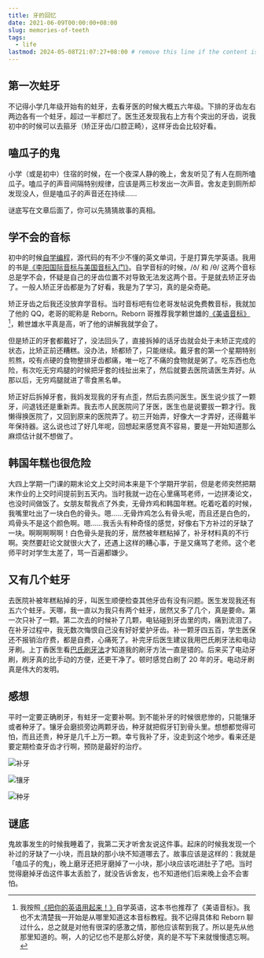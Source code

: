```yaml
---
title: 牙的回忆
date: 2021-06-09T00:00:00+08:00
slug: memories-of-teeth
tags:
  - life
lastmod: 2024-05-08T21:07:27+08:00 # remove this line if the content is actually changed
---
```


## 第一次蛀牙

不记得小学几年级开始有的蛀牙，去看牙医的时候大概五六年级。下排的牙齿左右两边各有一个蛀牙，超过一半都烂了。医生还发现我右上方有个突出的牙齿，说我初中的时候可以去箍牙（矫正牙齿/口腔正畸），这样牙齿会比较好看。

## 嗑瓜子的鬼

小学（或是初中）住宿的时候，在一个夜深人静的晚上，舍友听见了有人在厕所嗑瓜子。嗑瓜子的声音间隔特别规律，应该是两三秒发出一次声音。舍友走到厕所却发现没人，但是嗑瓜子的声音还在持续……

谜底写在文章后面了，你可以先猜猜故事的真相。


## 学不会的音标

初中的时候[自学编程](/zh-cn/posts/2021/02/18/live-for-myself/)，源代码的有不少不懂的英文单词，于是打算先学英语。我用的书是[《李阳国际音标与美国音标入门》](https://book.douban.com/subject/3859023/)。自学音标的时候，/ð/ 和 /θ/ 这两个音标总是学不会，怀疑是自己的牙齿位置不对导致无法发这两个音。于是就去矫正牙齿了。一般人矫正牙齿都是为了好看，我是为了学习，真的是朵奇葩。

矫正牙齿之后我还没放弃学音标。当时音标吧有位老哥发帖说免费教音标，我就加了他的 QQ，老哥的昵称是 Reborn。Reborn 哥推荐我学赖世雄的[《美语音标》](https://book.douban.com/subject/4201317/)[^biao]，赖世雄水平真是高，听了他的讲解我就学会了。

[^biao]: 我按照[《把你的英语用起来！》](https://book.douban.com/subject/3748247/)自学英语，这本书也推荐了《美语音标》。我也不太清楚我一开始是从哪里知道这本音标教程。我不记得具体和 Reborn 聊过什么，总之就是对他有很深的感激之情，那他应该帮到我了。所以是先从他那里知道的。啊，人的记忆也不是那么好使，真的是不写下来就慢慢遗忘啊。

但是矫正的牙套都戴好了，没法回头了，直接拆掉的话牙齿就会处于未矫正完成的状态，比矫正前还糟糕。没办法，矫都矫了，只能继续。戴牙套的第一个星期特别煎熬，咬有点硬的食物整排牙齿都痛，唯一吃了不痛的食物就是粥了。吃东西也危险，有次吃无穷鸡腿的时候把牙套的线扯出来了，然后就要去医院请医生弄好。从那以后，无穷鸡腿就进了零食黑名单。

矫正好后拆掉牙套，我妈发现我的牙有点歪，然后去质问医生。医生说少拔了一颗牙，问退钱还是重新弄。我去市人民医院问了牙医，医生也是说要拔一颗才行。我懒得换医院了，又回到原来的医院弄了。初三开始弄，好像大一才弄好，还得戴半年保持器。这么说也过了好几年呢，回想起来感觉真不容易，要是一开始知道那么麻烦估计就不想做了。

## 韩国年糕也很危险

大四上学期一门课的期末论文上交时间本来是下个学期开学前，但是老师突然把期末作业的上交时间提前到五天内。当时我就一边在心里痛骂老师，一边拼凑论文，也没时间做饭了。女朋友帮我点了外卖，无骨炸鸡和韩国年糕。吃着吃着的时候，我嘴里吐出了一块白色的骨头。嗯……无骨炸鸡怎么有骨头呢，而且还是白色的，鸡骨头不是这个颜色啊。嗯……我舌头有种奇怪的感觉，好像右下方补过的牙缺了一块。啊啊啊啊啊！白色骨头是我的牙，居然被年糕粘掉了，补牙材料真的不行啊。突然要赶论文就很火大了，还遇上这样的糟心事，于是又痛骂了老师。这个老师平时对学生太差了，骂一百遍都嫌少。

## 又有几个蛀牙

去医院补被年糕粘掉的牙，叫医生顺便检查其他牙齿有没有问题。医生发现我还有五六个蛀牙。天哪，我一直以为我只有两个蛀牙，居然又多了几个，真是要命。第一次只补了一颗。第二次去的时候补了几颗，电钻碰到牙齿里的肉，痛到流泪了。在补牙过程中，我无数次悔恨自己没有好好爱护牙齿。补一颗牙四五百，学生医保还不报销治疗费，都是自费，心痛死了。补完牙后医生建议我用巴氏刷牙法和电动牙刷。上丁香医生看[巴氏刷牙法](https://dxy.com/article/28249)才知道我的刷牙方法一直是错的。后来买了电动牙刷，刷牙真的比手动的方便，还更干净了。顿时感觉白刷了 20 年的牙。电动牙刷真是伟大的发明。

## 感想

平时一定要正确刷牙，有蛀牙一定要补啊。到不能补牙的时候很悲惨的，只能镶牙或者种牙了。镶牙会磨损旁边两颗牙齿，种牙就把假牙钉到骨头里。想想都觉得可怕，而且还贵，种牙是几千上万一颗。幸亏我补了牙，没走到这个地步。看来还是要定期检查牙齿才行啊，预防是最好的治疗。


![](https://cdn.jsdelivr.net/gh/CyrusYip/blog-static/images/2021-06-09_dental-fillings.jpg "补牙")

![](https://cdn.jsdelivr.net/gh/CyrusYip/blog-static/images/2021-06-09_denture.jpeg "镶牙")

![](https://cdn.jsdelivr.net/gh/CyrusYip/blog-static/images/2021-06-09_dental-implant.jpg "种牙")

## 谜底

鬼故事发生的时候我睡着了，我第二天才听舍友说这件事。起床的时候我发现一个补过的牙缺了一小块，而且缺的那小块不知道哪去了。故事应该是这样的：我就是「嗑瓜子的鬼」，晚上磨牙还把牙磨掉了一小块，那小块应该吃进肚子了吧。当时觉得磨掉牙齿这件事太丢脸了，就没告诉舍友，也不知道他们后来晚上会不会害怕。
